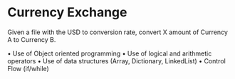 # Currency Exchange

Given a file with the USD to <Currency> conversion rate, convert X amount of Currency A to Currency B.
  
• Use of Object oriented programming 
• Use of logical and arithmetic operators
• Use of data structures (Array, Dictionary, LinkedList)
• Control Flow (if/while)

